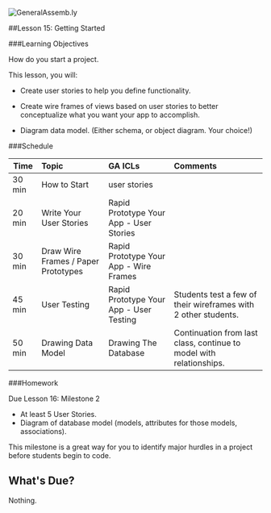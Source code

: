 ![GeneralAssemb.ly](../assets/ICL_icons/instr_agenda.png)


##Lesson 15: Getting Started



###Learning Objectives

How do you start a project.

This lesson, you will:

*	Create user stories to help you define functionality.

*	Create wire frames of views based on user stories to better conceptualize what you want your app to accomplish.

*	Diagram data model. (Either schema, or object diagram. Your choice!)

 

###Schedule

| Time        | Topic| GA ICLs| Comments |
| ------------- |:-------------|:-------------------|:-------------------|
| 30 min | How to Start | user stories  | | 
| 20 min | Write Your User Stories | Rapid Prototype Your App - User Stories |  | 
| 30 min | Draw Wire Frames / Paper Prototypes | Rapid Prototype Your App - Wire Frames|  | 
| 45 min | User Testing | Rapid Prototype Your App - User Testing | Students test a few of their wireframes with 2 other students. | 
| 50 min | Drawing Data Model | Drawing The Database| Continuation from last class, continue to model with relationships. | 



###Homework

Due Lesson 16: Milestone 2

*	At least 5 User Stories.
*	Diagram of database model (models, attributes for those models, associations).

This milestone is a great way for you to identify major hurdles in a project before students begin to code. 


What's Due? 
-----------

Nothing.

